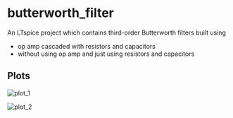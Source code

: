 # butterworth_filter
An LTspice project which contains third-order Butterworth filters built using 
+ op amp cascaded with resistors and capacitors
+ without using op amp and just  using resistors and capacitors
## Plots

![plot_1](https://github.com/tiwarybaba/butterworth_filter/assets/117029388/5bcfe2ff-f116-48b2-b81e-7bf317e48f4e)

![plot_2](https://github.com/tiwarybaba/butterworth_filter/assets/117029388/32bf5f79-3005-4e5f-b479-bd075fdc664b)


